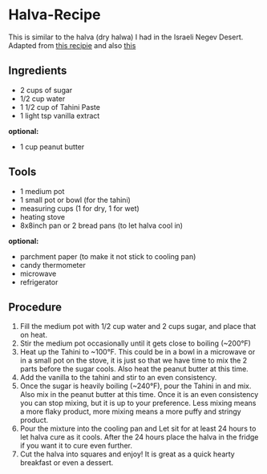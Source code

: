 # Halva-Recipe
This is similar to the halva (dry halwa) I had in the Israeli Negev Desert.  
Adapted from [this recipie](https://youtu.be/64_ckmBf01M) and also [this](https://youtu.be/sfAaV5EGfYY)

## Ingredients  
- 2 cups of sugar
- 1/2 cup water
- 1 1/2 cup of Tahini Paste
- 1 light tsp vanilla extract  

__optional:__  
- 1 cup peanut butter

## Tools
- 1 medium pot
- 1 small pot or bowl (for the tahini)
- measuring cups (1 for dry, 1 for wet)  
- heating stove
- 8x8inch pan or 2 bread pans (to let halva cool in)  

__optional:__  
- parchment paper (to make it not stick to cooling pan)
- candy thermometer
- microwave
- refrigerator

## Procedure
1. Fill the medium pot with 1/2 cup water and 2 cups sugar, and place that on heat. 
2. Stir the medium pot occasionally until it gets close to boiling (~200°F)
3. Heat up the Tahini to ~100°F. This could be in a bowl in a microwave or in a small pot on the stove, it is just so that we have time to mix the 2 parts before the sugar cools. Also heat the peanut butter at this time. 
4. Add the vanilla to the tahini and stir to an even consistency.  
5. Once the sugar is heavily boiling (~240°F), pour the Tahini in and mix. Also mix in the peanut butter at this time. Once it is an even consistency you can stop mixing, but it is up to your preference. Less mixing means a more flaky product, more mixing means a more puffy and stringy product.  
6. Pour the mixture into the cooling pan and Let sit for at least 24 hours to let halva cure as it cools. After the 24 hours place the halva in the fridge if you want it to cure even further.  
7. Cut the halva into squares and enjoy! It is great as a quick hearty breakfast or even a dessert.  

